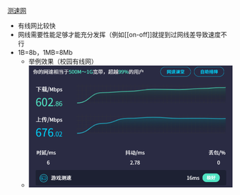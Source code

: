 [测速网](https://speedtest.cn)
- 有线网比较快
- 网线需要性能足够才能充分发挥（例如[[on-off]]就提到过网线差导致速度不行
- 1B=8b，1MB=8Mb
  - 举例效果（校园有线网）
  - ![](speed.png)